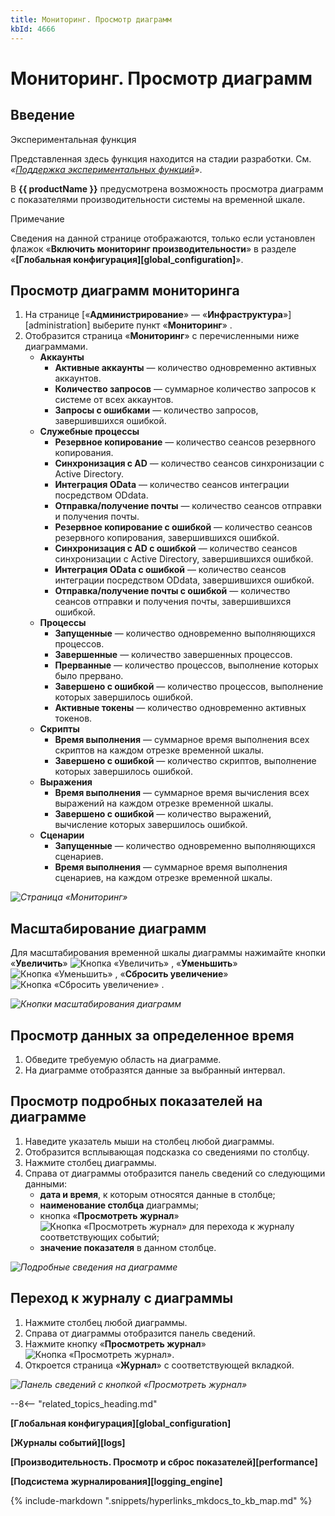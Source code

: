 ```yaml
---
title: Мониторинг. Просмотр диаграмм
kbId: 4666
---
```


# Мониторинг. Просмотр диаграмм

## Введение

Экспериментальная функция

Представленная здесь функция находится на стадии разработки. См. *«[Поддержка экспериментальных функций](https://kb.comindware.ru/article.php?id=4579#mcetoc_1hsfq7ksu2)»*.

В **{{ productName }}** предусмотрена возможность просмотра диаграмм с показателями производительности системы на временной шкале.

Примечание

Сведения на данной странице отображаются, только если установлен флажок «**Включить мониторинг производительности**» в разделе «**[Глобальная конфигурация][global_configuration]**».

## Просмотр диаграмм мониторинга

1. На странице [«**Администрирование**» — «**Инфраструктура**»][administration] выберите пункт «**Мониторинг**» *‌*.
2. Отобразится страница «**Мониторинг**» с перечисленными ниже диаграммами.
   - **Аккаунты**
     - **Активные аккаунты** — количество одновременно активных аккаунтов.
     - **Количество запросов** — суммарное количество запросов к системе от всех аккаунтов.
     - **Запросы с ошибками** — количество запросов, завершившихся ошибкой.
   - **Служебные процессы**
     - **Резервное копирование** — количество сеансов резервного копирования.
     - **Синхронизация с AD** — количество сеансов синхронизации с Active Directory.
     - **Интеграция OData** — количество сеансов интеграции посредством ODdata.
     - **Отправка/получение почты** — количество сеансов отправки и получения почты.
     - **Резервное копирование c ошибкой** — количество сеансов резервного копирования, завершившихся ошибкой.
     - **Синхронизация с AD c ошибкой** — количество сеансов синхронизации с Active Directory, завершившихся ошибкой.
     - **Интеграция OData c ошибкой** — количество сеансов интеграции посредством ODdata, завершившихся ошибкой.
     - **Отправка/получение почты c ошибкой** — количество сеансов отправки и получения почты, завершившихся ошибкой.
   - **Процессы**
     - **Запущенные** — количество одновременно выполняющихся процессов.
     - **Завершенные** — количество завершенных процессов.
     - **Прерванные** — количество процессов, выполнение которых было прервано.
     - **Завершено с ошибкой** — количество процессов, выполнение которых завершилось ошибкой.
     - **Активные токены** — количество одновременно активных токенов.
   - **Скрипты**
     - **Время выполнения** — суммарное время выполнения всех скриптов на каждом отрезке временной шкалы.
     - **Завершено с ошибкой** — количество скриптов, выполнение которых завершилось ошибкой.
   - **Выражения**
     - **Время выполнения** — суммарное время вычисления всех выражений на каждом отрезке временной шкалы.
     - **Завершено с ошибкой** — количество выражений, вычисление которых завершилось ошибкой.
   - **Сценарии**
     - **Запущенные** — количество одновременно выполняющихся сценариев.
     - **Время выполнения** — суммарное время выполнения сценариев, на каждом отрезке временной шкалы.

_![Страница «Мониторинг»](https://kb.comindware.ru/assets/monitoring_page_1.png)_

## Масштабирование диаграмм

Для масштабирования временной шкалы диаграммы нажимайте кнопки «**Увеличить**» ![Кнопка «Увеличить»](https://kb.comindware.ru/assets/monitoring_zoom_in.png) , «**Уменьшить**» ![Кнопка «Уменьшить»](https://kb.comindware.ru/assets/monitoring_zoom_out.png) , «**Сбросить увеличение**» ![Кнопка «Сбросить увеличение»](https://kb.comindware.ru/assets/monitoring_zoom_reset.png) .

_![Кнопки масштабирования диаграмм](https://kb.comindware.ru/assets/monitoring_zoom_buttons.png)_

## Просмотр данных за определенное время

1. Обведите требуемую область на диаграмме.
2. На диаграмме отобразятся данные за выбранный интервал.

## Просмотр подробных показателей на диаграмме

1. Наведите указатель мыши на столбец любой диаграммы.
2. Отобразится всплывающая подсказка со сведениями по столбцу.
3. Нажмите столбец диаграммы.
4. Справа от диаграммы отобразится панель сведений со следующими данными:
   - **дата и время**, к которым относятся данные в столбце;
   - **наименование столбца** диаграммы;
   - кнопка «**Просмотреть журнал**» ![Кнопка «Просмотреть журнал»](https://kb.comindware.ru/assets/monitoring_view_log_button.png) для перехода к журналу соответствующих событий;
   - **значение показателя** в данном столбце.

_![Подробные сведения на диаграмме](https://kb.comindware.ru/assets/monitoring_column_details.png)_

## Переход к журналу с диаграммы

1. Нажмите столбец любой диаграммы.
2. Справа от диаграммы отобразится панель сведений.
3. Нажмите кнопку «**Просмотреть журнал**» ![Кнопка «Просмотреть журнал»](https://kb.comindware.ru/assets/monitoring_view_log_button.png).
4. Откроется страница «**Журнал**» с соответствующей вкладкой.

_![Панель сведений с кнопкой «Просмотреть журнал»](https://kb.comindware.ru/assets/monitoring_details.png)_

--8<-- "related_topics_heading.md"

**[Глобальная конфигурация][global_configuration]**

**[Журналы событий][logs]**

**[Производительность. Просмотр и сброс показателей][performance]**

**[Подсистема журналирования][logging_engine]**

{% include-markdown ".snippets/hyperlinks_mkdocs_to_kb_map.md" %}
